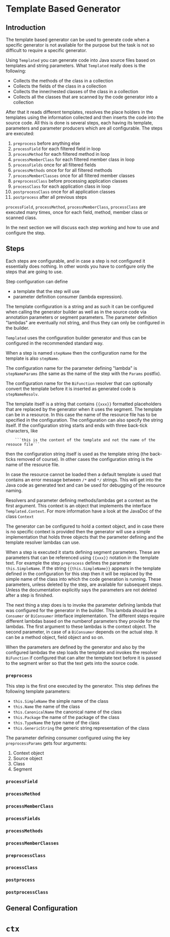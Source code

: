 # Template Based Generator


## Introduction

The template based generator can be used to generate code when a specific generator is not available for the purpose but the task is not so difficult to require a specific generator.

Using `Templated` you can generate code into Java source files based on templates and string parameters.
What `Templated` really does is the following:

* Collects the methods of the class in a collection
* Collects the fields of the class in a collection
* Collects the inner/nested classes of the class in a collection
* Collects all the classes that are scanned by the code generator into a collection

After that it reads different templates, resolves the place holders in the templates using the information collected and then inserts the code into the source code.
All this is done is several steps, each having its template, parameters and parameter producers which are all configurable.
The steps are executed:

1.  `preprocess` before anything else
2.  `processField` for each filtered field in loop
3.  `processMethod` for each filtered method in loop
4.  `processMemberClass` for each filtered member class in loop
5.  `processFields` once for all filtered fields
6.  `processMethods` once for for all filtered methods
7.  `processMemberClasses` once for all filtered member classes
8.  `preprocessClass` before processing application classes 
9.  `processClass` for each application class in loop
10. `postprocessClass` once for all application classes
11. `postprocess` after all previous steps

`processField`, `processMethod`, `processMemberClass`, `processClass` are executed many times, once for each field, method, member class or scanned class.

In the next section we will discuss each step working and how to use and configure the step.

## Steps

Each steps are configurable, and in case a step is not configured it
essentially does nothing.
In other words you have to configure only the steps that are going to use.

Step configuration can define

* a template that the step will use
* parameter definition consumer (lambda expression).

The template configuration is a string and as such it can be configured when calling the generator builder as well as in the source code via annotation parameters or segment parameters.
The parameter definition "lambdas" are eventually not string, and thus they can only be configured in the builder.

`Templated` uses the configuration builder generator and thus can be configured in the recommended standard way.

When a step is named `stepName` then the configuration name for the template is also `stepName`.

The configuration name for the parameter defining "lambda" is `stepNameParams` (the same as the name of the step with the `Params` postfix).

The configuration name for the `BiFunction` resolver that can optionally convert the template before it is inserted as generated code is `stepNameResolv`.

The template itself is a string that contains `{{xxx}}` formatted placeholders that are replaced by the generator when it uses the segment.
The template can be in a resource.
In this case the name of the resource file has to be specified in the configuration.
The configuration can also specify the string itself.
If the configuration string starts and ends with three back-tick characters, like

```
    ```this is the content of the template and not the name of the resouce file```
```

then the configuration string itself is used as the template string (the back-ticks removed of course).
In other cases the configuration string is the name of the resource file.

In case the resource cannot be loaded then a default template is used that contains an error message between `/*` and `*/` strings.
This will get into the Java code as generated text and can be used for debugging of the resource naming. 
  
Resolvers and parameter defining methods/lambdas get a context as the first argument.
This context is an object that implements the interface `Templated.Context`.
For more information have a look at the JavaDoc of the class `Context`

The generator can be configured to hold a context object, and in case there is no specific context is provided then the generator will use a simple implementation that holds three objects that the parameter defining and the template resolver lambdas can use.

When a step is executed it starts defining segment parameters.
These are parameters that can be referenced using `{{xxx}}` notation in the template text.
For example the step `preprocess` defines the parameter `this.SimpleName`.
If the string `{{this.SimpleName}}` appears in the template defined in the configuration for this step then it will be replaced by the simple name of the class into which the code generation is running.
These parameters, unless deleted by the step, are available for subsequent steps.
Unless the documentation explicitly says the parameters are not deleted after a step is finished.

The next thing a step does is to invoke the parameter defining lambda that was configured for the generator in the builder.
This lambda should be a `Consumer` or `BiConsumer` interface implementation.
The different steps require different lambdas based on the numberof parameters they provide for the lambdas.
The first argument to these lambdas is the context object.
The second parameter, in case of a `BiConsumer` depends on the actual step.
It can be a method object, field object and so on.

When the parameters are defined by the generator and also by the configured lambdas the step loads the template and invokes the resolver `BiFunction` if configured that can alter the template text before it is passed to the segment writer so that the text gets into the source code.


### `preprocess`

This step is the first one executed by the generator.
This step defines the following template parameters:

* `this.SimpleName` the simple name of the class
* `this.Name` the name of the class
* `this.CanonicalName` the canonical name of the class
* `this.Package` the name of the package of the class
* `this.TypeName` the type name of the class
* `this.GenericString` the generic string representation of the class

The parameter defining consumer configured using the key `preprocessParams` gets four arguments:

1. Context object
2. Source object
3. Class
4. Segment

### `processField`
### `processMethod`
### `processMemberClass`
### `processFields`
### `processMethods`
### `processMemberClasses`
### `preprocessClass` 
### `processClass`
### `postprocess`
### `postprocessClass`

## General Configuration

# `ctx`